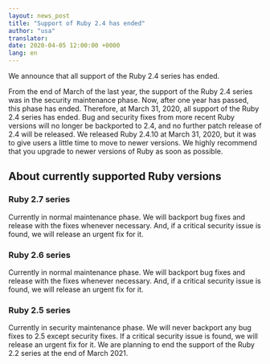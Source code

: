 ```yaml
---
layout: news_post
title: "Support of Ruby 2.4 has ended"
author: "usa"
translator:
date: 2020-04-05 12:00:00 +0000
lang: en
---
```


We announce that all support of the Ruby 2.4 series has ended.

From the end of March of the last year, the support of the Ruby 2.4 series
was in the security maintenance phase.
Now, after one year has passed, this phase has ended.
Therefore, at March 31, 2020, all support of the Ruby 2.4 series has ended.
Bug and security fixes from more recent Ruby versions will no longer be
backported to 2.4, and no further patch release of 2.4 will be released.
We released Ruby 2.4.10 at March 31, 2020, but it was to give users a little
time to move to newer versions.
We highly recommend that you upgrade to newer versions of Ruby as soon as
possible.


## About currently supported Ruby versions

### Ruby 2.7 series

Currently in normal maintenance phase.
We will backport bug fixes and release with the fixes whenever necessary.
And, if a critical security issue is found, we will release an urgent fix
for it.

### Ruby 2.6 series

Currently in normal maintenance phase.
We will backport bug fixes and release with the fixes whenever necessary.
And, if a critical security issue is found, we will release an urgent fix
for it.

### Ruby 2.5 series

Currently in security maintenance phase.
We will never backport any bug fixes to 2.5 except security fixes.
If a critical security issue is found, we will release an urgent fix for it.
We are planning to end the support of the Ruby 2.2 series at the end of
March 2021.
